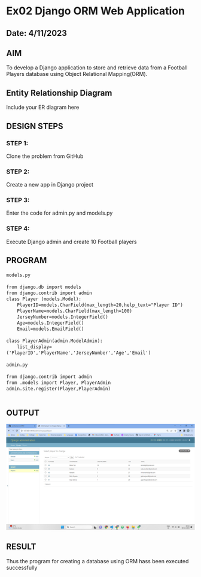 # Ex02 Django ORM Web Application

## Date: 4/11/2023

## AIM
To develop a Django application to store and retrieve data from a Football Players database using Object Relational Mapping(ORM).

## Entity Relationship Diagram

Include your ER diagram here

## DESIGN STEPS

### STEP 1:
Clone the problem from GitHub

### STEP 2:
Create a new app in Django project

### STEP 3:
Enter the code for admin.py and models.py

### STEP 4:
Execute Django admin and create 10 Football players

## PROGRAM

```
models.py

from django.db import models
from django.contrib import admin
class Player (models.Model):
    PlayerID=models.CharField(max_length=20,help_text="Player ID")
    PlayerName=models.CharField(max_length=100)
    JerseyNumber=models.IntegerField()
    Age=models.IntegerField()
    Email=models.EmailField()

class PlayerAdmin(admin.ModelAdmin):
    list_display=('PlayerID','PlayerName','JerseyNumber','Age','Email')

admin.py

from django.contrib import admin
from .models import Player, PlayerAdmin
admin.site.register(Player,PlayerAdmin)


```
## OUTPUT
![output](exp2.png)


## RESULT
Thus the program for creating a database using ORM hass been executed successfully
